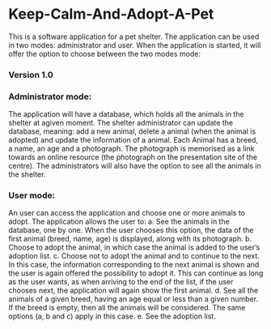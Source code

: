 # Keep-Calm-And-Adopt-A-Pet

This is a software application for a pet shelter. The application can
be used in two modes: administrator and user. When the application is started, it will offer the option
to choose between the two modes mode:

### Version 1.0

### Administrator mode:
  The application will have a database, which holds all the animals in the shelter at agiven moment. 
The shelter administrator can update the database, meaning: add a new animal, delete a animal (when the animal 
is adopted) and update the information of a animal. Each Animal has a breed, a name, an age and a photograph. 
The photograph is memorised as a link towards an online resource (the photograph on the presentation
site of the centre). The administrators will also have the option to see all the animals in the shelter.

### User mode:
  An user can access the application and choose one or more animals to adopt. The application allows the 
user to:
  a. See the animals in the database, one by one. When the user chooses this option, the data of the
first animal (breed, name, age) is displayed, along with its photograph.
  b. Choose to adopt the animal, in which case the animal is added to the user’s adoption list.
  c. Choose not to adopt the animal and to continue to the next. In this case, the information corresponding
to the next animal is shown and the user is again offered the possibility to adopt it. This can continue as
long as the user wants, as when arriving to the end of the list, if the user chooses next, the application
will again show the first animal.
  d. See all the animals of a given breed, having an age equal or less than a given number. If the breed
is empty, then all the animals will be considered. The same options (a, b and c) apply in this case.
  e. See the adoption list.
